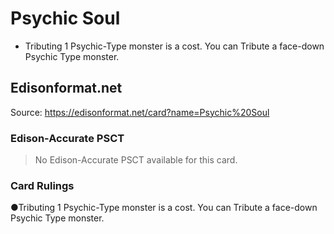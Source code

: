 # Psychic Soul

*   Tributing 1 Psychic-Type monster is a cost. You can Tribute a face-down Psychic Type monster.

## Edisonformat.net

Source: https://edisonformat.net/card?name=Psychic%20Soul

### Edison-Accurate PSCT

> No Edison-Accurate PSCT available for this card.

### Card Rulings

●Tributing 1 Psychic-Type monster is a cost. You can Tribute a face-down Psychic Type monster.
            